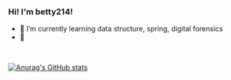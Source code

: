 ### Hi! I'm betty214!
- 🌱 I’m currently learning data structure, spring, digital forensics
- :school_satchel:
<br/>

[![Anurag's GitHub stats](https://github-readme-stats.vercel.app/api?username=betty214&show_icons=true&theme=dark)](https://github.com/anuraghazra/github-readme-stats)


<!--
**betty214/betty214** is a ✨ _special_ ✨ repository because its `README.md` (this file) appears on your GitHub profile.

Here are some ideas to get you started:

- 🔭 I’m currently working on ...

- 👯 I’m looking to collaborate on ...
- 🤔 I’m looking for help with ...
- 💬 Ask me about ...
- 📫 How to reach me: ...
- 😄 Pronouns: ...
- ⚡ Fun fact: ...
-->
